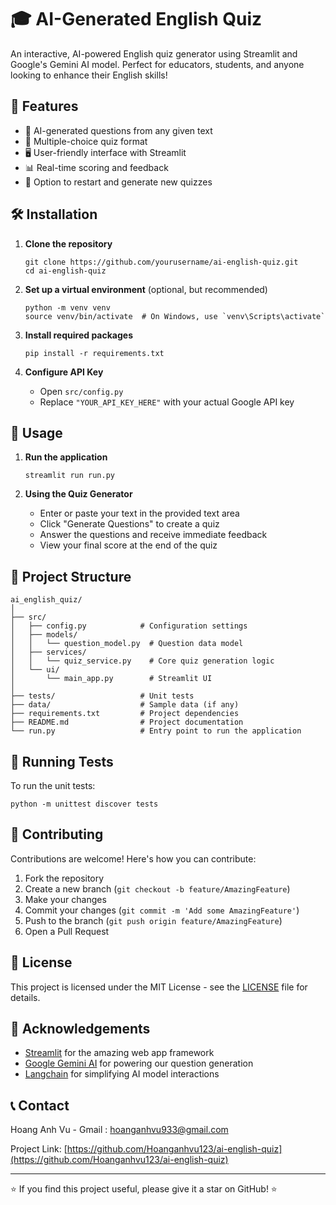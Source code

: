 # 🎓 AI-Generated English Quiz

An interactive, AI-powered English quiz generator using Streamlit and Google's Gemini AI model. Perfect for educators, students, and anyone looking to enhance their English skills!

## 🌟 Features

- 🤖 AI-generated questions from any given text
- 📝 Multiple-choice quiz format
- 🖥️ User-friendly interface with Streamlit
- 📊 Real-time scoring and feedback
- 🔄 Option to restart and generate new quizzes

## 🛠️ Installation

1. **Clone the repository**
   ```
   git clone https://github.com/yourusername/ai-english-quiz.git
   cd ai-english-quiz
   ```

2. **Set up a virtual environment** (optional, but recommended)
   ```
   python -m venv venv
   source venv/bin/activate  # On Windows, use `venv\Scripts\activate`
   ```

3. **Install required packages**
   ```
   pip install -r requirements.txt
   ```

4. **Configure API Key**
   - Open `src/config.py`
   - Replace `"YOUR_API_KEY_HERE"` with your actual Google API key

## 🚀 Usage

1. **Run the application**
   ```
   streamlit run run.py
   ```

2. **Using the Quiz Generator**
   - Enter or paste your text in the provided text area
   - Click "Generate Questions" to create a quiz
   - Answer the questions and receive immediate feedback
   - View your final score at the end of the quiz

## 📁 Project Structure

```
ai_english_quiz/
│
├── src/
│   ├── config.py            # Configuration settings
│   ├── models/
│   │   └── question_model.py  # Question data model
│   ├── services/
│   │   └── quiz_service.py    # Core quiz generation logic
│   └── ui/
│       └── main_app.py        # Streamlit UI
│
├── tests/                   # Unit tests
├── data/                    # Sample data (if any)
├── requirements.txt         # Project dependencies
├── README.md                # Project documentation
└── run.py                   # Entry point to run the application
```

## 🧪 Running Tests

To run the unit tests:

```
python -m unittest discover tests
```

## 🤝 Contributing

Contributions are welcome! Here's how you can contribute:

1. Fork the repository
2. Create a new branch (`git checkout -b feature/AmazingFeature`)
3. Make your changes
4. Commit your changes (`git commit -m 'Add some AmazingFeature'`)
5. Push to the branch (`git push origin feature/AmazingFeature`)
6. Open a Pull Request

## 📜 License

This project is licensed under the MIT License - see the [LICENSE](LICENSE) file for details.

## 🙏 Acknowledgements

- [Streamlit](https://streamlit.io/) for the amazing web app framework
- [Google Gemini AI](https://deepmind.google/technologies/gemini/) for powering our question generation
- [Langchain](https://python.langchain.com/) for simplifying AI model interactions

## 📞 Contact

Hoang Anh Vu - Gmail : hoanganhvu933@gmail.com

Project Link: [https://github.com/Hoanganhvu123/ai-english-quiz](https://github.com/Hoanganhvu123/ai-english-quiz)

---

⭐️ If you find this project useful, please give it a star on GitHub! ⭐️